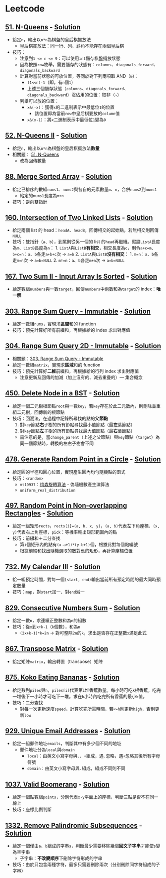 # Leetcode


## [51. N-Queens](https://leetcode.com/problems/n-queens/) - [Solution](/Problems/51_N_Queens.cpp)
- 給定`n`，輸出以`n*n`為棋盤的皇后棋擺放法
    - 皇后棋擺放法：同一行、列、斜角不能存在兩個皇后棋
- 技巧：
    - 注意到`1 <= n <= 9`：可以使用`int`儲存棋盤擺放狀態
    - 因為按照`row`枚舉，需要儲存的狀態有：`columns`、`diagonals_forward`、`diagonals_backward`
    - 計算對當前狀態的可放位置，等同於對下列兩項取 AND（`&`）：
        - `(1<<n)-1`（即，有`n`個`1`）
        - 上述三個儲存狀態（`columns`、`diagonals_forward`、`diagonals_backward`）沒佔用的位置：取非（`~`）
    - 列舉可以放的位置：
        - `x&(-x)`：獲得`x`的二進制表示中最低位`1`的位置
            - 該位置即為當前`row`中皇后棋要放的`column`值
        - `x&(x-1)`：將`x`二進制表示中最低位`1`變為`0`

## [52. N-Queens II](https://leetcode.com/problems/n-queens-ii/) - [Solution](/Problems/52_N_Queens_II.cpp)
- 給定`n`，輸出以`n*n`為棋盤的皇后棋擺放法**數量**
- 相關題： [51. N-Queens](#51-n-queens---solution)
    - 改為回傳數量

## [88. Merge Sorted Array](https://leetcode.com/problems/merge-sorted-array/) - [Solution](/Problems/88.%20Merge%20Sorted%20Array.cpp)
- 給定已排序的數組`nums1`、`nums2`與各自的元素數量`m`、`n`，合併`nums2`到`nums1`
    - 給定的`nums1`長度為`m+n`
- 技巧：逆向雙指針

## [160. Intersection of Two Linked Lists](https://leetcode.com/problems/intersection-of-two-linked-lists/) - [Solution](/Problems/160.%20Intersection%20of%20Two%20Linked%20Lists.cpp)
- 給定兩個 list 的 head：`headA`、`headB`，回傳相交的起始點，若無相交則回傳`NULL`
- 技巧：雙指針（`a`、`b`），到尾則從另一個的 list 的`head`再繼續。假設`ListA`長度為`m`、`ListB`長度為`n`：
        1.  `ListA`與`ListB`**有相交**，相交長度為`c`，則令`a+c=m`、`b+c=n`：`a`、`b`各走`a+b+c`次 → `a=b`
        2.  `ListA`與`ListB`**沒有相交**：
            1.  `m=n`：`a`、`b`各走`m=n`次 → `a=b=NULL`
            2.  `m!=n`：`a`、`b`各走`m+n`次 → `a=b=NULL`

## [167. Two Sum II - Input Array Is Sorted](https://leetcode.com/problems/two-sum-ii-input-array-is-sorted/) - [Solution](/Problems/167.%20Two%20Sum%20II%20-%20Input%20Array%20Is%20Sorted.cpp)
- 給定數組`numbers`與一數`target`，回傳`numbers`中兩數和為`target`的 index：**唯一解**

## [303. Range Sum Query - Immutable](https://leetcode.com/problems/range-sum-query-immutable/) - [Solution](/Problems/303_Range_Sum_Query_Immutable.cpp)
- 給定一數組`nums`，實現求**區間**和的 function
- 技巧：預先計算好所有前綴和，再根據給的 index 求出對應值

## [304. Range Sum Query 2D - Immutable](https://leetcode.com/problems/range-sum-query-2d-immutable/) - [Solution](/Problems/304_Range_Sum_Query_2D_Immutable.cpp)
- 相關題：[303. Range Sum Query - Immutable](#303-range-sum-query---immutable)
- 給定一數組`matrix`，實現求**區域**和的 function
- 技巧：預先計算好**二維**前綴和，再根據給的行列 index 求出對應值
    - 注意更新及回傳的加減（加上沒有的、減去重疊的）— 集合概念

## [450. Delete Node in a BST](https://leetcode.com/problems/delete-node-in-a-bst/) - [Solution](/Problems/450_Delete_Node_in_a_BST.cpp)
- 給定一個二元樹根節點`root`與一數`key`，若`key`存在於此二元數內，則刪除並重組二元樹，回傳新的根節點
- 技巧：回溯法，在過程中記錄所尋找的點的**父節點**
    1. 對`key`節點**右**子樹的所有節點尋找最小值節點（最**左**葉節點）
    2. 對`key`節點**左**子樹的所有節點尋找最大值節點（最**右**葉節點）
    - 需注意的是，當`change_parent`（上述之父節點）與`key`節點（`target`）為同一個節點時，轉換的左右子樹會不同

## [478. Generate Random Point in a Circle](https://leetcode.com/problems/generate-random-point-in-a-circle/) - [Solution](/Problems/478.%20Generate%20Random%20Point%20in%20a%20Circle.cpp)
- 給定圓的半徑和圓心位置，實現產生圓內均勻隨機點的函式
- 技巧：`<random>`
    - `mt19937`：[梅森旋轉算法](https://zh.wikipedia.org/zh-tw/%E6%A2%85%E6%A3%AE%E6%97%8B%E8%BD%AC%E7%AE%97%E6%B3%95) - 偽隨機數產生演算法
    - `uniform_real_distribution`

## [497. Random Point in Non-overlapping Rectangles](https://leetcode.com/problems/random-point-in-non-overlapping-rectangles/) - [Solution](/Problems/497.%20Random%20Point%20in%20Non-overlapping%20Rectangles.cpp)
- 給定一組矩形`rects`，`rects[i]=(a, b, x, y)`，`(a, b)`代表左下角座標、`(x, y)`代表右上角座標，`pick`：等機率輸出矩形範圍內的點
- 技巧：前綴和＋二分查找
    - 第`i`個矩形內的點有`(x-a+1)*(y-b+1)`個，根據此對每個點編號
    - 根據前綴和找出隨機選取的數對應的矩形，再計算座標位置

## [732. My Calendar III](https://leetcode.com/problems/my-calendar-iii/) - [Solution](/Problems/732.%20My%20Calendar%20III.cpp)
- 給一組預定時間，對每一個`[start, end)`輸出當前所有預定時間的最大同時預定數量
- 技巧：`map`，對`start`加一、對`end`減一

## [829. Consecutive Numbers Sum](https://leetcode.com/problems/consecutive-numbers-sum/) - [Solution](/Problems/829_Consecutive_Numbers_Sum.cpp)
- 給定一數`n`，求連續正整數和為`n`的組數
- 技巧：從`x`到`x+k-1`（`k`個數），和為`n`
    - `(2x+k-1)*k=2n` → 對可整除`2n`的`k`，求出是否存在正整數`x`滿足此式

## [867. Transpose Matrix](https://leetcode.com/problems/transpose-matrix/) - [Solution](/Problems/867_Transpose_Matrix.cpp)
- 給定矩陣`matrix`，輸出轉置（transpose）矩陣

## [875. Koko Eating Bananas](https://leetcode.com/problems/koko-eating-bananas/) - [Solution](/Problems/875.%20Koko%20Eating%20Bananas.cpp)
- 給定數列`piles`與`h`，`piles[i]`代表第`i`堆香蕉數量。每小時可吃`k`根香蕉，吃完一堆後下一小時才可吃下一堆。求在`h`小時內吃完所有香蕉的最小`k`值。
- 技巧：二分查找
    - 對每一次更新速度`speed`，計算吃完所需時間，若`<=h`則更新`high`，否則更新`low`

## [929. Unique Email Addresses](https://leetcode.com/problems/unique-email-addresses/) - [Solution](/Problems/929_Unique_Email_Addresses.cpp)
- 給定一組郵件地址`emails`，判斷其中有多少個不同的地址
    - 郵件地址分為`local`與`domain`
        - `local`：由英文小寫字母與`.`、`+`組成，遇`.`忽略，遇`+`忽略其後所有字母符號
        - `domain`：由英文小寫字母與`.`組成，組成不同則不同

## [1037. Valid Boomerang](https://leetcode.com/problems/valid-boomerang/) - [Solution](/Problems/1037.%20Valid%20Boomerang.cpp)
- 給定一個點數組`points`，分別代表`x-y`平面上的座標，判斷三點是否不在同一線上
- 技巧：座標比例判斷

## [1332. Remove Palindromic Subsequences](https://leetcode.com/problems/remove-palindromic-subsequences/) - [Solution](/Problems/1332.%20Remove%20Palindromic%20Subsequences.cpp)
- 給定一個僅由`a`、`b`組成的字串`s`，判斷最少需要移除幾個**回文子字串**才能使`s`變為空字串
    - 子字串：**不改變順序**下刪除字符形成的字串
- 技巧：由於只包含兩種字符，最多只需要刪除兩次（分別刪除同字符組成的子字串）